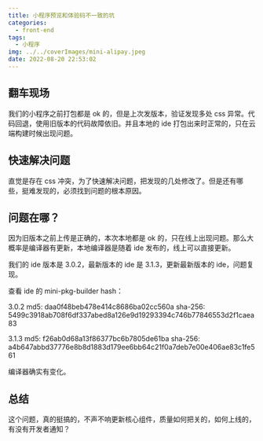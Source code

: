 ```yaml
---
title: 小程序预览和体验码不一致的坑
categories:
  - front-end
tags:
  - 小程序
img: ../../coverImages/mini-alipay.jpeg
date: 2022-08-20 22:53:02
---
```


## 翻车现场
我们的小程序之前打包都是 ok 的，但是上次发版本，验证发现多处 css 异常。代码回退，使用旧版本的代码故障依旧。并且本地的 ide 打包出来时正常的，只在云端构建时候出现问题。

## 快速解决问题
直觉是存在 css 冲突，为了快速解决问题，把发现的几处修改了。但是还有哪些，挺难发现的，必须找到问题的根本原因。

## 问题在哪？
因为旧版本之前上传是正确的，本次本地都是 ok 的，只在线上出现问题。那么大概率是编译器有更新，本地编译器是随着 ide 发布的，线上可以直接更新。

我们的 ide 版本是 3.0.2，最新版本的 ide 是 3.1.3，更新最新版本的 ide，问题复现。

查看 ide 的 mini-pkg-builder hash：

3.0.2 
md5: daa0f48beb478e414c8686ba02cc560a
sha-256: 5499c3918ab708f6df337abed8a126e9d19293394c746b77846553d2f1caea83

3.1.3
md5: f26ab0d68a13f86377bc6b7805de61ba
sha-256: a4b647abbd37776e8b8d1883d179ee6bb64c21f0a7deb7e00e406ae83c1fe561

编译器确实有变化。

## 总结
这个问题，真的挺搞的，不声不响更新核心组件，质量如何把关的，如何上线的，有没有开发者通知？